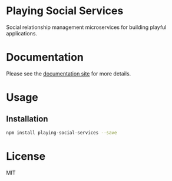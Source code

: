 Playing Social Services
=======================

Social relationship management microservices for building playful applications.

# Documentation

Please see the [documentation site](https://playingio.github.io) for more details.

# Usage

## Installation

```bash
npm install playing-social-services --save
```

# License

MIT